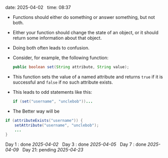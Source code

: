 date: 2025-04-02  
time: 08:37  

- Functions should either do something or answer something, but not both.
    
- Either your function should change the state of an object, or it should return some information about that object.
    
- Doing both often leads to confusion.
    
- Consider, for example, the following function:
    
    ```java
    public boolean set(String attribute, String value);
    ```
    
- This function sets the value of a named attribute and returns `true` if it is successful and `false` if no such attribute exists.
    
- This leads to odd statements like this:
    
    ```java
    if (set("username", "unclebob"))...
    ```
  
- The Better way will be
	
```java
if (attributeExists("username")) {
	setAttribute("username", "unclebob");
	...
}
```

Day 1 : done *2025-04-02*  
Day 3 : done *2025-04-05*  
Day 7 : done *2025-04-09*  
Day 21: pending *2025-04-23*